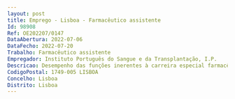 ```yaml
--- 
layout: post
title: Emprego - Lisboa - Farmacêutico assistente
Id: 98908
Ref: OE202207/0147
DataAbertura: 2022-07-06
DataFecho: 2022-07-20
Trabalho: Farmacêutico assistente
Empregador: Instituto Português do Sangue e da Transplantação, I.P.
Descricao: Desempenho das funções inerentes à carreira especial farmacêutica, categoria de assistente, área de análises clínicas, nos termos do artª 8º do Decreto Lei n.º 109 2017, de 30 de agosto, designadamente, execução, interpretação e validação de testes de biologia molecular aplicada à deteção de vírus transmissíveis pelo sangue e controlo de qualidade aplicado a estes testes  validação de análises efetuadas aos dadores de sangue  desenvolvimento de atividades no laboratório de Imunohematologia e participação em auditorias.Competências Técnicas  Orientação para resultados, planeamento e organização e otimização de recursos.Competências Pessoais  Relacionamento interpessoal, trabalho de equipa e cooperação. Competências Conceptuais ou Conhecimentos Específicos  Conhecimentos e experiência na área da Medicina Transfusional, designadamente execução, interpretação e validação de testes aplicados ao rastreio de dadores na área das Doenças Transmissíveis pelo sangue  Laboratório de Imunohematologia e área da qualidade.
CodigoPostal: 1749-005 LISBOA
Concelho: Lisboa
Distrito: Lisboa
--- 
```

